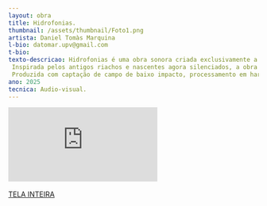 ```yaml
---
layout: obra
title: Hidrofonias.
thumbnail: /assets/thumbnail/Foto1.png
artista: Daniel Tomàs Marquina
l-bio: datomar.upv@gmail.com
t-bio: 
texto-descricao: Hidrofonias é uma obra sonora criada exclusivamente a partir de gravações de água — pingos, córregos subterrâneos e enxurradas captados em derivas pela cidade. Esses fragmentos aquáticos são manipulados digitalmente por meio de síntese granular, compondo uma paisagem acústica que torna audível o fluxo, a erosão e a sedimentação que acontecem invisivelmente sob o concreto urbano. Um micro‑vídeo opcional acompanha a peça apenas como registro visual, sugerindo texturas de barro em transformação e o fluxo sinuoso da água que percorre subterraneamente o asfalto, sem competir com a centralidade do som. 
 Inspirada pelos antigos riachos e nascentes agora silenciados, a obra recupera seus rastros como ressonâncias auditivas, evocando a memória líquida que ainda percorre o subsolo. Ao traçar o percurso do som da água até o barro — argila que um dia poderá tornar‑se cerâmica — Hidrofonias propõe um diálogo poético entre natureza, cidade e cultura material.
 Produzida com captação de campo de baixo impacto, processamento em hardware eficiente e distribuição totalmente digital, a peça reforça a busca por práticas sustentáveis, demonstrando como a arte sonora pode ampliar a consciência ecológica sem aumentar a pegada ambiental.
ano: 2025
tecnica: Audio-visual. 
---
```

<div class="responsive-iframe">
<iframe src="https://player.vimeo.com/video/1069784162" class="videoplayer" frameborder="0" allowfullscreen></iframe>
</div>
<br>
<a href="https://vimeo.com/1069784162" target="_blank">TELA INTEIRA</a>
